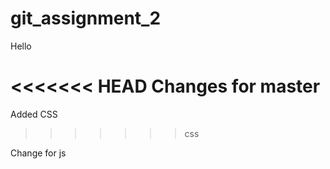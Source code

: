 # git_assignment_2

Hello


<<<<<<< HEAD
Changes for master
=======
Added CSS
>>>>>>> css



Change for js

